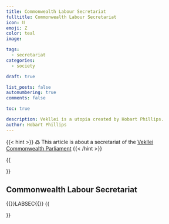 ```yaml
---
title: Commonwealth Labour Secretariat 
fulltitle: Commonwealth Labour Secretariat 
icon: ⛓️
emoji: Ζ
color: teal
image: 

tags: 
  - secretariat
categories:
  - society

draft: true

list_posts: false
autonumbering: true
comments: false

toc: true

description: Vekllei is a utopia created by Hobart Phillips.
author: Hobart Phillips
---
```

{{< hint >}}
߷ This article is about a secretariat of the [Vekllei](/utopia/vekllei/) [Commonwealth Parliament](/utopia/society/state/government/commonwealth/)
{{< /hint >}}

{{<section>}}
## Commonwealth Labour Secretariat 
{{<boxtag teal>}}LABSEC{{</boxtag>}}
{{</section>}}